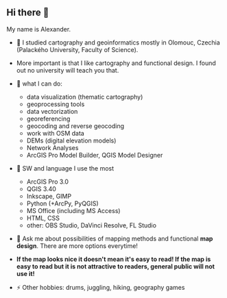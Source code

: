 ## Hi there 👋

<!--
**Salimgeo/Salimgeo** is a ✨ _special_ ✨ repository because its `README.md` (this file) appears on your GitHub profile.

Here are some ideas to get you started:

- 🔭 I’m currently working on ...
- 🌱 I’m currently learning ...
- 👯 I’m looking to collaborate on ...
- 🤔 I’m looking for help with ...
- 💬 Ask me about ...
- 📫 How to reach me: ...
- 😄 Pronouns: ...
- ⚡ Fun fact: ...
-->
My name is Alexander.
- 🏫 I studied cartography and geoinformatics mostly in Olomouc, Czechia (Palackého University, Faculty of Science).
- More important is that I like cartography and functional design. I found out no university will teach you that.


- 🌱 what I can do:
  - data visualization (thematic cartography)
  - geoprocessing tools
  - data vectorization
  - georeferencing
  - geocoding and reverse geocoding
  - work with OSM data
  - DEMs (digital elevation models)
  - Network Analyses
  - ArcGIS Pro Model Builder, QGIS Model Designer

- 🔧 SW and language I use the most
  - ArcGIS Pro 3.0
  - QGIS 3.40
  - Inkscape, GIMP
  - Python (+ArcPy, PyQGIS)
  - MS Office (including MS Access)
  - HTML, CSS
  - other: OBS Studio, DaVinci Resolve, FL Studio
 
- 💬 Ask me about possibilities of mapping methods and functional **map design**. There are more options everytime!
- **If the map looks nice it doesn't mean it's easy to read! If the map is easy to read but  it is not attractive to readers, general public will not use it!**

- ⚡ Other hobbies: drums, juggling, hiking, geography games
